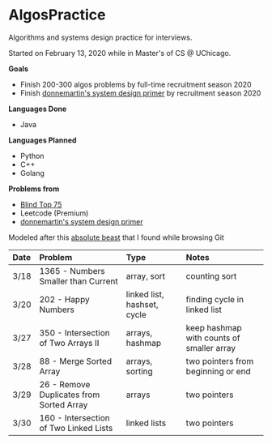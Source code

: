 # AlgosPractice
Algorithms and systems design practice for interviews. 

Started on February 13, 2020 while in Master's of CS @ UChicago.

**Goals**
* Finish 200-300 algos problems by full-time recruitment season 2020
* Finish [donnemartin's system design primer](https://github.com/donnemartin/system-design-primer) by recruitment season 2020

**Languages Done**
* Java

**Languages Planned**
* Python
* C++
* Golang

**Problems from**
* [Blind Top 75](https://www.teamblind.com/post/New-Year-Gift---Curated-List-of-Top-100-LeetCode-Questions-to-Save-Your-Time-OaM1orEU)
* Leetcode (Premium)
* [donnemartin's system design primer](https://github.com/donnemartin/system-design-primer)

Modeled after this [absolute beast](https://github.com/calvinchankf/AlgoDaily) that I found while browsing Git

| Date           | Problem      | Type         | Notes        | 
| :------------- | :----------  | :----------- | :----------- | 
|  3/18 | 1365 - Numbers Smaller than Current   | array, sort    | counting sort| 
|  3/20 | 202 - Happy Numbers   | linked list, hashset, cycle    | finding cycle in linked list | 
|  3/27 | 350 - Intersection of Two Arrays II   |  arrays, hashmap  | keep hashmap with counts of smaller array |
|  3/28 | 88 - Merge Sorted Array   |  arrays, sorting  | two pointers from beginning or end | 
|  3/29 | 26 - Remove Duplicates from Sorted Array   |  arrays | two pointers | 
|  3/30 | 160 - Intersection of Two Linked Lists   |  linked lists | two pointers | 
